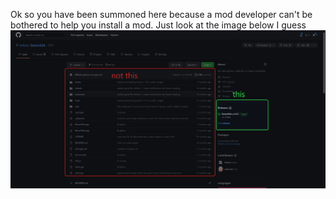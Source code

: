 Ok so you have been summoned here because a mod developer can't be bothered to help you install a mod.
Just look at the image below I guess
![alt text](https://github.com/Decoder0007/decoder0007.github.io/blob/master/293FA633-B3F7-4CDE-8F19-8B04A04DF1D2.png?raw=true)
